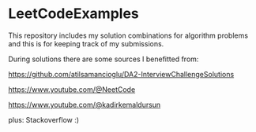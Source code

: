 # LeetCodeExamples
This repository includes my solution combinations for algorithm problems and this is for keeping track of my submissions.

During solutions there are some sources I benefitted from:

https://github.com/atilsamancioglu/DA2-InterviewChallengeSolutions

https://www.youtube.com/@NeetCode

https://www.youtube.com/@kadirkemaldursun

plus: Stackoverflow :)
